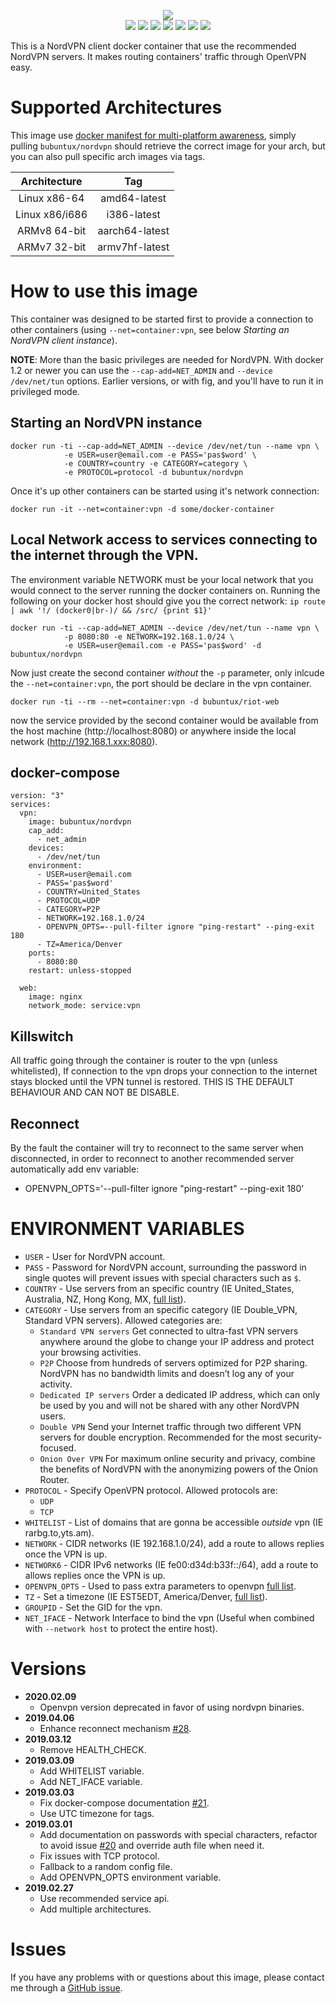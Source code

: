 <p align="center">
    <a href="https://nordvpn.com/"><img src="https://github.com/bubuntux/nordvpn/raw/master/NordVpn_logo.png"/></a>
    </br>
    <a href="https://github.com/bubuntux/nordvpn/blob/master/LICENSE"><img src="https://badgen.net/github/license/bubuntux/nordvpn?color=cyan"/></a>
    <a href="https://cloud.docker.com/u/bubuntux/repository/docker/bubuntux/nordvpn"><img src="https://images.microbadger.com/badges/image/bubuntux/nordvpn.svg"/></a>
    <a href="https://cloud.docker.com/u/bubuntux/repository/docker/bubuntux/nordvpn"><img src="https://badgen.net/docker/pulls/bubuntux/nordvpn?icon=docker&label=pulls"/></a>
    <a href="https://cloud.docker.com/u/bubuntux/repository/docker/bubuntux/nordvpn"><img src="https://badgen.net/docker/stars/bubuntux/nordvpn?icon=docker&label=stars"/></a>
    <a href="https://github.com/bubuntux/nordvpn"><img src="https://badgen.net/github/forks/bubuntux/nordvpn?icon=github&label=forks"/></a>
    <a href="https://github.com/bubuntux/nordvpn"><img src="https://badgen.net/github/stars/bubuntux/nordvpn?icon=github&label=stars"/></a>
    <a href="https://cloud.docker.com/repository/docker/bubuntux/nordvpn/builds"><img src="https://badgen.net/github/status/bubuntux/nordvpn"/></a>
</p>

This is a NordVPN client docker container that use the recommended NordVPN servers. It makes routing containers' traffic through OpenVPN easy.

# Supported Architectures

This image use [docker manifest for multi-platform awareness](https://github.com/docker/distribution/blob/master/docs/spec/manifest-v2-2.md#manifest-list), simply pulling `bubuntux/nordvpn` should retrieve the correct image for your arch, but you can also pull specific arch images via tags.

| Architecture      | Tag | 
| :----:            | :---: | 
| Linux x86-64      | amd64-latest | 
| Linux x86/i686    | i386-latest |
| ARMv8 64-bit      | aarch64-latest | 
| ARMv7 32-bit      | armv7hf-latest | 

# How to use this image

This container was designed to be started first to provide a connection to other containers (using `--net=container:vpn`, see below *Starting an NordVPN client instance*).

**NOTE**: More than the basic privileges are needed for NordVPN. With docker 1.2 or newer you can use the `--cap-add=NET_ADMIN` and `--device /dev/net/tun` options. Earlier versions, or with fig, and you'll have to run it in privileged mode.

## Starting an NordVPN instance

    docker run -ti --cap-add=NET_ADMIN --device /dev/net/tun --name vpn \
                -e USER=user@email.com -e PASS='pas$word' \
                -e COUNTRY=country -e CATEGORY=category \
                -e PROTOCOL=protocol -d bubuntux/nordvpn

Once it's up other containers can be started using it's network connection:

    docker run -it --net=container:vpn -d some/docker-container

## Local Network access to services connecting to the internet through the VPN.

The environment variable NETWORK must be your local network that you would connect to the server running the docker containers on. Running the following on your docker host should give you the correct network: `ip route | awk '!/ (docker0|br-)/ && /src/ {print $1}'`

    docker run -ti --cap-add=NET_ADMIN --device /dev/net/tun --name vpn \
                -p 8080:80 -e NETWORK=192.168.1.0/24 \ 
                -e USER=user@email.com -e PASS='pas$word' -d bubuntux/nordvpn                

Now just create the second container _without_ the `-p` parameter, only inlcude the `--net=container:vpn`, the port should be declare in the vpn container.

    docker run -ti --rm --net=container:vpn -d bubuntux/riot-web

now the service provided by the second container would be available from the host machine (http://localhost:8080) or anywhere inside the local network (http://192.168.1.xxx:8080).

## docker-compose

```
version: "3"
services:
  vpn:
    image: bubuntux/nordvpn
    cap_add:
      - net_admin
    devices:
      - /dev/net/tun
    environment:
      - USER=user@email.com
      - PASS='pas$word'
      - COUNTRY=United_States
      - PROTOCOL=UDP
      - CATEGORY=P2P
      - NETWORK=192.168.1.0/24
      - OPENVPN_OPTS=--pull-filter ignore "ping-restart" --ping-exit 180
      - TZ=America/Denver
    ports:
      - 8080:80
    restart: unless-stopped
  
  web:
    image: nginx
    network_mode: service:vpn
```


## Killswitch
All traffic going through the container is router to the vpn (unless whitelisted), If connection to the vpn drops your connection to the internet stays blocked until the VPN tunnel is restored. THIS IS THE DEFAULT BEHAVIOUR AND CAN NOT BE DISABLE.

## Reconnect
By the fault the container will try to reconnect to the same server when disconnected, in order to reconnect to another recommended server automatically add env variable:
 - OPENVPN_OPTS='--pull-filter ignore "ping-restart" --ping-exit 180' 

# ENVIRONMENT VARIABLES

 * `USER`     - User for NordVPN account.
 * `PASS`     - Password for NordVPN account, surrounding the password in single quotes will prevent issues with special characters such as `$`.
 * `COUNTRY`  - Use servers from an specific country (IE United_States, Australia, NZ, Hong Kong, MX, [full list](https://nordvpn.com/servers/)).  
 * `CATEGORY` - Use servers from an specific category (IE Double_VPN, Standard VPN servers). Allowed categories are:
   * `Standard VPN servers` Get connected to ultra-fast VPN servers anywhere around the globe to change your IP address and protect your browsing activities.
   * `P2P` Choose from hundreds of servers optimized for P2P sharing. NordVPN has no bandwidth limits and doesn’t log any of your activity.
   * `Dedicated IP servers` Order a dedicated IP address, which can only be used by you and will not be shared with any other NordVPN users.
   * `Double VPN` Send your Internet traffic through two different VPN servers for double encryption. Recommended for the most security-focused.
   * `Onion Over VPN` For maximum online security and privacy, combine the benefits of NordVPN with the anonymizing powers of the Onion Router.
 * `PROTOCOL` - Specify OpenVPN protocol. Allowed protocols are:
   * `UDP`
   * `TCP`
 * `WHITELIST` - List of domains that are gonna be accessible _outside_ vpn (IE rarbg.to,yts.am).
 * `NETWORK`  - CIDR networks (IE 192.168.1.0/24), add a route to allows replies once the VPN is up.
 * `NETWORK6` - CIDR IPv6 networks (IE fe00:d34d:b33f::/64), add a route to allows replies once the VPN is up.
 * `OPENVPN_OPTS` - Used to pass extra parameters to openvpn [full list](https://openvpn.net/community-resources/reference-manual-for-openvpn-2-4/).
 * `TZ` - Set a timezone (IE EST5EDT, America/Denver, [full list](https://en.wikipedia.org/wiki/List_of_tz_database_time_zones)).
 * `GROUPID` - Set the GID for the vpn.
 * `NET_IFACE` - Network Interface to bind the vpn (Useful when combined with `--network host` to protect the entire host).

# Versions 
 * **2020.02.09**
    - Openvpn version deprecated in favor of using nordvpn binaries.
 * **2019.04.06**
    - Enhance reconnect mechanism [#28](https://github.com/bubuntux/nordvpn/issues/28).
 * **2019.03.12**
    - Remove HEALTH_CHECK.
 * **2019.03.09**
    - Add WHITELIST variable.
    - Add NET_IFACE variable. 
 * **2019.03.03**
    - Fix docker-compose documentation [#21](https://github.com/bubuntux/nordvpn/issues/21).
    - Use UTC timezone for tags.
 * **2019.03.01** 
    - Add documentation on passwords with special characters, refactor to avoid issue [#20](https://github.com/bubuntux/nordvpn/issues/20) and override auth file when need it.
    - Fix issues with TCP protocol.
    - Fallback to a random config file.
    - Add OPENVPN_OPTS environment variable.
 * **2019.02.27** 
    - Use recommended service api.
    - Add multiple architectures.

# Issues

If you have any problems with or questions about this image, please contact me through a [GitHub issue](https://github.com/bubuntux/nordvpn/issues).
